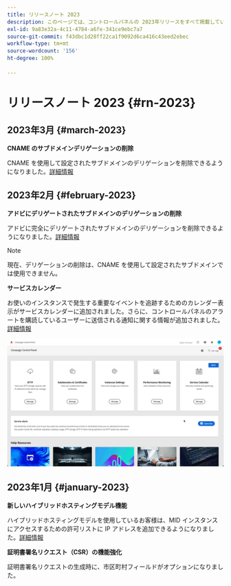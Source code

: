 ```yaml
---
title: リリースノート 2023
description: このページでは、コントロールパネルの 2023年リリースをすべて掲載しています。
exl-id: 9a83e32a-4c11-4784-a6fe-341ce9ebc7a7
source-git-commit: f43dbc1d28ff22ca1f9092d6ca416c43eed2ebec
workflow-type: tm+mt
source-wordcount: '156'
ht-degree: 100%

---
```


# リリースノート 2023 {#rn-2023}

## 2023年3月 {#march-2023}

**CNAME のサブドメインデリゲーションの削除**

CNAME を使用して設定されたサブドメインのデリゲーションを削除できるようになりました。[詳細情報](../subdomains-certificates/using/remove-delegated-subdomains.md)

## 2023年2月 {#february-2023}

**アドビにデリゲートされたサブドメインのデリゲーションの削除**

アドビに完全にデリゲートされたサブドメインのデリゲーションを削除できるようになりました。[詳細情報](../subdomains-certificates/using/remove-delegated-subdomains.md)

>[!NOTE]
>
>現在、デリゲーションの削除は、CNAME を使用して設定されたサブドメインでは使用できません。

**サービスカレンダー**

お使いのインスタンスで発生する重要なイベントを追跡するためのカレンダー表示がサービスカレンダーに追加されました。さらに、コントロールパネルのアラートを購読しているユーザーに送信される通知に関する情報が追加されました。[詳細情報](../service-events/service-events.md)

![](assets/do-not-localize/gif-calendar.gif)

## 2023年1月 {#january-2023}

**新しいハイブリッドホスティングモデル機能**

ハイブリッドホスティングモデルを使用しているお客様は、MID インスタンスにアクセスするための許可リストに IP アドレスを追加できるようになりました。[詳細情報](../instances-settings/using/ip-allow-listing-instance-access.md)

**証明書署名リクエスト（CSR）の機能強化**

証明書署名リクエストの生成時に、市区町村フィールドがオプションになりました。
